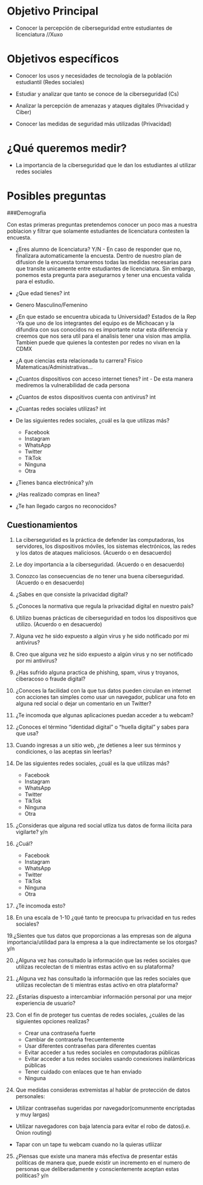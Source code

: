 # Objetivo Principal


- Conocer la percepción de ciberseguridad entre estudiantes de licenciatura //Xuxo


# Objetivos específicos 

- Conocer los usos y necesidades de tecnología de la población estudiantil (Redes sociales)

- Estudiar y analizar que tanto se conoce de la ciberseguridad (Cs)

- Analizar la percepción de amenazas y ataques digitales (Privacidad y Ciber)

- Conocer las medidas de seguridad más utilizadas (Privacidad)

# ¿Qué queremos medir?

- La importancia de la ciberseguridad que le dan los estudiantes al utilizar redes sociales

# Posibles preguntas

###Demografía 

Con estas primeras preguntas pretendemos conocer un poco mas a nuestra poblacion y filtrar que solamente estudiantes de licenciatura contesten la encuesta.

- ¿Eres alumno de licenciatura? Y/N  - En caso de responder que no, finalizara automaticamente la encuesta. Dentro de nuestro plan de difusion de la encuesta tomaremos todas las medidas necesarias para que transite unicamente entre estudiantes de licenciatura. Sin embargo, ponemos esta pregunta para asegurarnos y tener una encuesta valida para el estudio.
- ¿Que edad tienes? int 
- Genero Masculino/Femenino
- ¿En que estado se encuentra ubicada tu Universidad? Estados de la Rep -Ya que uno de los integrantes del equipo es de Michoacan y la difundira con sus conocidos no es importante notar esta diferencia y creemos que nos sera util para el analisis tener una vision mas amplia. Tambien puede que quienes la contesten por redes no vivan en la CDMX
- ¿A que ciencias esta relacionada tu carrera? Fisico Matematicas/Administrativas...
- ¿Cuantos dispositivos con acceso internet tienes? int - De esta manera mediremos la vulnerabilidad de cada persona
- ¿Cuantos de estos dispositivos cuenta con antivirus? int
- ¿Cuantas redes sociales utilizas? int
- De las siguientes redes sociales, ¿cuál es la que utilizas más?

    - Facebook
    - Instagram
    - WhatsApp 
    - Twitter 
    - TikTok 
    - Ninguna
    - Otra
 
- ¿Tienes banca electrónica? y/n
- ¿Has realizado compras en linea?
- ¿Te han llegado cargos no reconocidos?

## Cuestionamientos

1. La ciberseguridad es la práctica de defender las computadoras, los servidores, los dispositivos móviles, los sistemas electrónicos, las redes y los datos de ataques maliciosos. (Acuerdo o en desacuerdo)

2. Le doy importancia a la ciberseguridad. (Acuerdo o en desacuerdo)

3. Conozco las consecuencias de no tener una buena ciberseguridad. (Acuerdo o en desacuerdo)

4. ¿Sabes en que consiste la privacidad digital?

5. ¿Conoces la normativa que regula la privacidad digital en nuestro país?

6. Utilizo buenas prácticas de ciberseguridad en todos los dispositivos que utilizo. (Acuerdo o en desacuerdo)

7. Alguna vez he sido expuesto a algún virus y he sido notificado por mi antivirus?

8. Creo que alguna vez he sido expuesto a algún virus y no ser notificado por mi antivirus?

9. ¿Has sufrido alguna practica de phishing, spam, virus y troyanos, ciberacoso o fraude digital?

10. ¿Conoces la facilidad con la que tus datos pueden circulan en internet con acciones tan simples como usar un navegador, publicar una foto en alguna red social o dejar un comentario en un Twitter?

11. ¿Te incomoda que algunas aplicaciones puedan acceder a tu webcam?

12. ¿Conoces el término “identidad digital” o “huella digital” y sabes para que usa?

13. Cuando ingresas a un sitio web, ¿te detienes a leer sus términos y condiciones, o las aceptas sin leerlas?

14. De las siguientes redes sociales, ¿cuál es la que utilizas más?

    - Facebook
    - Instagram
    - WhatsApp 
    - Twitter 
    - TikTok 
    - Ninguna
    - Otra
  
15. ¿Consideras que alguna red social utliza tus datos de forma ilicita para vigilarte? y/n

16. ¿Cuál?

    - Facebook
    - Instagram
    - WhatsApp 
    - Twitter 
    - TikTok 
    - Ninguna
    - Otra 

17. ¿Te incomoda esto?

18. En una escala de 1-10 ¿qué tanto te preocupa tu privacidad en tus redes sociales? 

19.¿Sientes que tus datos que proporcionas a las empresas son de alguna importancia/utilidad para la empresa a la que indirectamente se los otorgas? y/n

20. ¿Alguna vez has consultado la información que las redes sociales que utilizas recolectan de ti mientras estas activo en su plataforma? 

21. ¿Alguna vez has consultado la información que las redes sociales que utilizas recolectan de ti mientras estas activo en otra plataforma?  

22. ¿Estarías dispuesto a intercambiar información personal por una mejor experiencia de usuario? 

23. Con el fin de proteger tus cuentas de redes sociales, ¿cuáles de las siguientes opciones realizas?

    - Crear una contraseña fuerte
    - Cambiar de contraseña frecuentemente 
    - Usar diferentes contraseñas para diferentes cuentas
    - Evitar acceder a tus redes sociales en computadoras públicas
    - Evitar acceder a tus redes sociales usando conexiones inalámbricas públicas 
    - Tener cuidado con enlaces que te han enviado 
    - Ninguna 

24. Que medidas consideras extremistas al hablar de protección de datos personales:

   - Utilizar contraseñas sugeridas por navegador(comunmente encriptadas y muy largas)

   - Utilizar navegadores con baja latencia para evitar el robo de datos(i.e. Onion routing)

   - Tapar con un tape tu webcam cuando no la quieras utliizar

25. ¿Piensas que existe una manera más efectiva de presentar estás políticas de manera que, puede existir un incremento en el numero de personas que deliberadamente y conscientemente aceptan estas politicas? y/n

